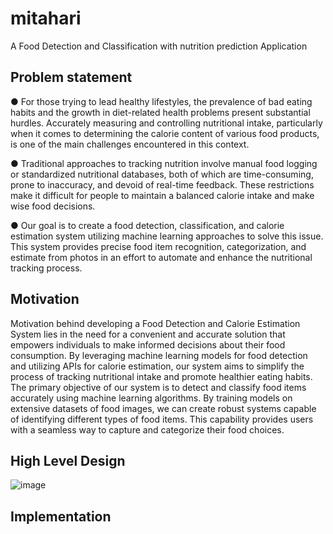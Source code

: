# mitahari
A Food Detection and Classification with nutrition prediction Application

## Problem statement
●	For those trying to lead healthy lifestyles, the prevalence of bad eating habits and the growth in diet-related health problems present substantial hurdles. Accurately measuring and controlling nutritional intake, particularly when it comes to determining the calorie content of various food products, is one of the main challenges encountered in this context.

●	Traditional approaches to tracking nutrition involve manual food logging or standardized nutritional databases, both of which are time-consuming, prone to inaccuracy, and devoid of real-time feedback. These restrictions make it difficult for people to maintain a balanced calorie intake and make wise food decisions.

●	Our goal is to create a food detection, classification, and calorie estimation system utilizing machine learning approaches to solve this issue. This system provides precise food item recognition, categorization, and estimate from photos in an effort to automate and enhance the nutritional tracking process.

## Motivation
Motivation behind developing a Food Detection and Calorie Estimation System lies in the need for a convenient and accurate solution that empowers individuals to make informed decisions about their food consumption. By leveraging machine learning models for food detection and utilizing APIs for calorie estimation, our system aims to simplify the process of tracking nutritional intake and promote healthier eating habits.
The primary objective of our system is to detect and classify food items accurately using machine learning algorithms. By training models on extensive datasets of food images, we can create robust systems capable of identifying different types of food items. This capability provides users with a seamless way to capture and categorize their food choices.

## High Level Design
![image](https://github.com/Nagaraj-Sunagar/Mitahari/assets/93957959/43735e65-186b-49af-bb7d-fe30b7215994)

## Implementation 

